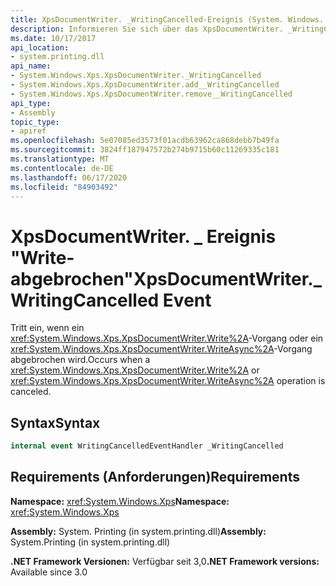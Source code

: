 ```yaml
---
title: XpsDocumentWriter. _WritingCancelled-Ereignis (System. Windows. Xps)
description: Informieren Sie sich über das XpsDocumentWriter. _WritingCancelled-Ereignis, das auftritt, wenn ein XML Paper Specification-Vorgang (XPS) Write oder Write-Async in .net abgebrochen wird.
ms.date: 10/17/2017
api_location:
- system.printing.dll
api_name:
- System.Windows.Xps.XpsDocumentWriter._WritingCancelled
- System.Windows.Xps.XpsDocumentWriter.add__WritingCancelled
- System.Windows.Xps.XpsDocumentWriter.remove__WritingCancelled
api_type:
- Assembly
topic_type:
- apiref
ms.openlocfilehash: 5e07085ed3573f01acdb63962ca868debb7b49fa
ms.sourcegitcommit: 3824ff187947572b274b9715b60c11269335c181
ms.translationtype: MT
ms.contentlocale: de-DE
ms.lasthandoff: 06/17/2020
ms.locfileid: "84903492"
---
```

# <a name="xpsdocumentwriter_writingcancelled-event"></a><span data-ttu-id="1286a-103">XpsDocumentWriter. \_ Ereignis "Write-abgebrochen"</span><span class="sxs-lookup"><span data-stu-id="1286a-103">XpsDocumentWriter.\_WritingCancelled Event</span></span>

<span data-ttu-id="1286a-104">Tritt ein, wenn ein <xref:System.Windows.Xps.XpsDocumentWriter.Write%2A>-Vorgang oder ein <xref:System.Windows.Xps.XpsDocumentWriter.WriteAsync%2A>-Vorgang abgebrochen wird.</span><span class="sxs-lookup"><span data-stu-id="1286a-104">Occurs when a <xref:System.Windows.Xps.XpsDocumentWriter.Write%2A> or <xref:System.Windows.Xps.XpsDocumentWriter.WriteAsync%2A> operation is canceled.</span></span>

## <a name="syntax"></a><span data-ttu-id="1286a-105">Syntax</span><span class="sxs-lookup"><span data-stu-id="1286a-105">Syntax</span></span>

``` csharp
internal event WritingCancelledEventHandler _WritingCancelled
```

## <a name="requirements"></a><span data-ttu-id="1286a-106">Requirements (Anforderungen)</span><span class="sxs-lookup"><span data-stu-id="1286a-106">Requirements</span></span>

<span data-ttu-id="1286a-107">**Namespace:** <xref:System.Windows.Xps></span><span class="sxs-lookup"><span data-stu-id="1286a-107">**Namespace:** <xref:System.Windows.Xps></span></span>

<span data-ttu-id="1286a-108">**Assembly:** System. Printing (in system.printing.dll)</span><span class="sxs-lookup"><span data-stu-id="1286a-108">**Assembly:** System.Printing (in system.printing.dll)</span></span>

<span data-ttu-id="1286a-109">**.NET Framework Versionen:** Verfügbar seit 3,0</span><span class="sxs-lookup"><span data-stu-id="1286a-109">**.NET Framework versions:** Available since 3.0</span></span>
